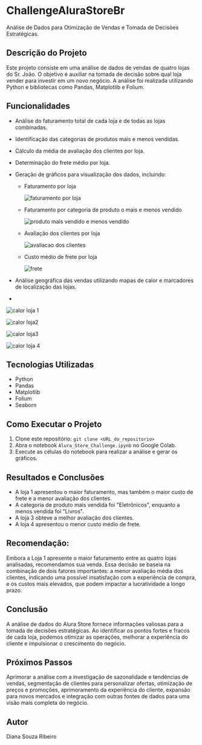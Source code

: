 # ChallengeAluraStoreBr

Análise de Dados para Otimização de Vendas e Tomada de Decisões Estratégicas.


## Descrição do Projeto

Este projeto consiste em uma análise de dados de vendas de quatro lojas do Sr. João. O objetivo é auxiliar na tomada de decisão sobre qual loja vender para investir em um novo negócio. A análise foi realizada utilizando Python e bibliotecas como Pandas, Matplotlib e Folium.

## Funcionalidades

* Análise do faturamento total de cada loja e de todas as lojas combinadas.
* Identificação das categorias de produtos mais e menos vendidas.
* Cálculo da média de avaliação dos clientes por loja.
* Determinação do frete médio por loja.
  
* Geração de gráficos para visualização dos dados, incluindo:
    * Faturamento por loja
      
      ![faturamento por loja](https://github.com/user-attachments/assets/38dc1d06-2e3c-45b5-a3ad-6f08c23d19e0)

      
    * Faturamento por categoria de produto o mais e menos vendido
 
      ![produto mais vendido e menos vendido](https://github.com/user-attachments/assets/a11c808c-068c-4b40-97ff-bb603d800630)

  
    * Avaliação dos clientes por loja
 
      ![avaliacao dos clientes](https://github.com/user-attachments/assets/ce437c89-bca1-467b-b94e-f8bd6c0ba4ee)
      

    * Custo médio de frete por loja
 
      ![frete](https://github.com/user-attachments/assets/02569e70-6897-456f-aa39-68430b12dd9f)


      
* Análise geográfica das vendas utilizando mapas de calor e marcadores de localização das lojas.
* 
  
 ![calor loja 1](https://github.com/user-attachments/assets/0e34a0eb-65e4-47ea-8973-5b7516abff89)
 

 ![calor loja2](https://github.com/user-attachments/assets/0cb4e8cf-9558-45df-af0b-a7b53c54af9a)
 

 ![calor loja3](https://github.com/user-attachments/assets/4c108aed-b054-44d8-91ce-29015353c3a3)
 

 ![calor loja 4](https://github.com/user-attachments/assets/2fce88bf-7378-4db2-8e15-5b460e148d13)





## Tecnologias Utilizadas

* Python
* Pandas
* Matplotlib
* Folium
* Seaborn

## Como Executar o Projeto

1. Clone este repositório: `git clone <URL_do_repositorio>`
2. Abra o notebook `Alura_Store_Challenge.ipynb` no Google Colab.
3. Execute as células do notebook para realizar a análise e gerar os gráficos.

## Resultados e Conclusões

* A loja 1 apresentou o maior faturamento, mas também o maior custo de frete e a menor avaliação dos clientes.
* A categoria de produto mais vendida foi "Eletrônicos", enquanto a menos vendida foi "Livros".
* A loja 3 obteve a melhor avaliação dos clientes.
* A loja 4 apresentou o menor custo médio de frete.
  
## **Recomendação:**

Embora a Loja 1 apresente o maior faturamento entre as quatro lojas analisadas, recomendamos sua venda. Essa decisão se baseia na combinação de dois fatores importantes: a menor avaliação média dos clientes, indicando uma possível insatisfação com a experiência de compra, e os custos mais elevados, que podem impactar a lucratividade a longo prazo.

## Conclusão
A análise de dados do Alura Store fornece informações valiosas para a tomada de decisões estratégicas. Ao identificar os pontos fortes e fracos de cada loja, podemos otimizar as operações, melhorar a experiência do cliente e impulsionar o crescimento do negócio.

## Próximos Passos
Aprimorar a análise com a investigação de sazonalidade e tendências de vendas, segmentação de clientes para personalizar ofertas, otimização de preços e promoções, aprimoramento da experiência do cliente, expansão para novos mercados e integração com outras fontes de dados para uma visão mais completa do negócio.

## Autor

Diana Souza Ribeiro
